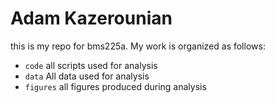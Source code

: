 # Adam Kazerounian
this is my repo for bms225a. My work is organized as follows:
- `code` all scripts used for analysis
- `data` All data used for analysis
- `figures` all figures produced during analysis
